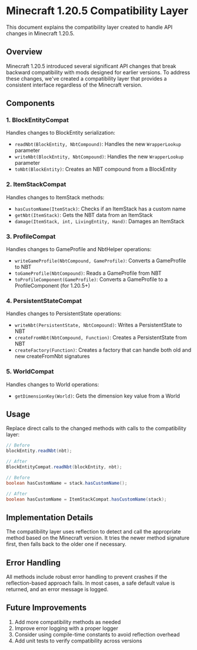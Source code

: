 # Minecraft 1.20.5 Compatibility Layer

This document explains the compatibility layer created to handle API changes in Minecraft 1.20.5.

## Overview

Minecraft 1.20.5 introduced several significant API changes that break backward compatibility with mods designed for earlier versions. To address these changes, we've created a compatibility layer that provides a consistent interface regardless of the Minecraft version.

## Components

### 1. BlockEntityCompat

Handles changes to BlockEntity serialization:
- `readNbt(BlockEntity, NbtCompound)`: Handles the new `WrapperLookup` parameter
- `writeNbt(BlockEntity, NbtCompound)`: Handles the new `WrapperLookup` parameter
- `toNbt(BlockEntity)`: Creates an NBT compound from a BlockEntity

### 2. ItemStackCompat

Handles changes to ItemStack methods:
- `hasCustomName(ItemStack)`: Checks if an ItemStack has a custom name
- `getNbt(ItemStack)`: Gets the NBT data from an ItemStack
- `damage(ItemStack, int, LivingEntity, Hand)`: Damages an ItemStack

### 3. ProfileCompat

Handles changes to GameProfile and NbtHelper operations:
- `writeGameProfile(NbtCompound, GameProfile)`: Converts a GameProfile to NBT
- `toGameProfile(NbtCompound)`: Reads a GameProfile from NBT
- `toProfileComponent(GameProfile)`: Converts a GameProfile to a ProfileComponent (for 1.20.5+)

### 4. PersistentStateCompat

Handles changes to PersistentState operations:
- `writeNbt(PersistentState, NbtCompound)`: Writes a PersistentState to NBT
- `createFromNbt(NbtCompound, Function)`: Creates a PersistentState from NBT
- `createFactory(Function)`: Creates a factory that can handle both old and new createFromNbt signatures

### 5. WorldCompat

Handles changes to World operations:
- `getDimensionKey(World)`: Gets the dimension key value from a World

## Usage

Replace direct calls to the changed methods with calls to the compatibility layer:

```java
// Before
blockEntity.readNbt(nbt);

// After
BlockEntityCompat.readNbt(blockEntity, nbt);
```

```java
// Before
boolean hasCustomName = stack.hasCustomName();

// After
boolean hasCustomName = ItemStackCompat.hasCustomName(stack);
```

## Implementation Details

The compatibility layer uses reflection to detect and call the appropriate method based on the Minecraft version. It tries the newer method signature first, then falls back to the older one if necessary.

## Error Handling

All methods include robust error handling to prevent crashes if the reflection-based approach fails. In most cases, a safe default value is returned, and an error message is logged.

## Future Improvements

1. Add more compatibility methods as needed
2. Improve error logging with a proper logger
3. Consider using compile-time constants to avoid reflection overhead
4. Add unit tests to verify compatibility across versions 